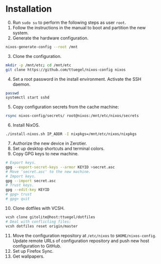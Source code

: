 # Installation

0.  Run `sudo su` to perform the following steps as user `root`.
1.  Follow the instructions in the manual to boot and partition the new system.
2.  Generate the hardware configuration.

```.sh
nixos-generate-config --root /mnt
```

3.  Clone the configuration.

```.sh
mkdir -p /mnt/etc; cd /mnt/etc
git clone https://github.com/ttuegel/nixos-config nixos
```

4.  Set a root password in the install environment.
    Activate the SSH daemon.

```.sh
passwd
systemctl start sshd
```

5.  Copy configuration secrets from the cache machine:

```.sh
rsync nixos-config/secrets/ root@nixos:/mnt/etc/nixos/secrets
```

6.  Install NixOS.

```.sh
./install-nixos.sh IP_ADDR -I nixpkgs=/mnt/etc/nixos/nixpkgs
```

7.  Authorize the new device in Zerotier.
8.  Set up desktop shortcuts and terminal colors.
9.  Copy GPG keys to new machine.

```.sh
# Export keys.
gpg --export-secret-keys --armor KEYID >secret.asc
# Move 'secret.asc' to the new machine.
# Import keys.
gpg --import secret.asc
# Trust keys.
gpg --edit-key KEYID
# gpg> trust
# gpg> quit
```

10. Clone dotfiles with VCSH.

```.sh
vcsh clone gitolite@host:ttuegel/dotfiles
# Deal with conflicting files:
vcsh dotfiles reset origin/master
```

11. Move the configuration repository at `/etc/nixos` to `$HOME/nixos-config`.
    Update remote URLs of configuration repository and push new host configuration to GitHub.
12. Set up Firefox Sync.
13. Get wallpapers.
